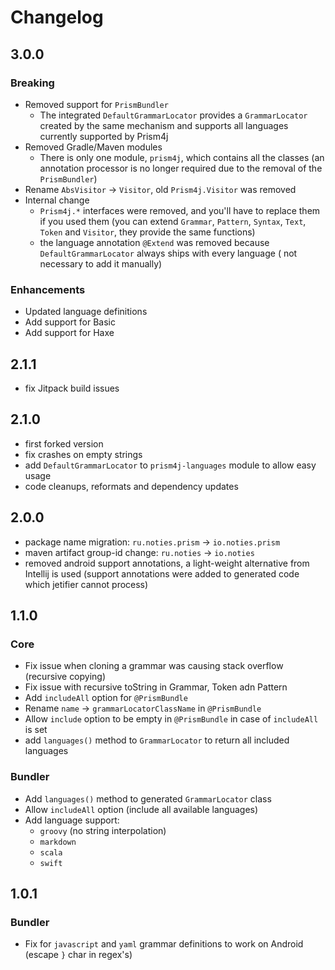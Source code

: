 # Changelog

## 3.0.0

### Breaking

* Removed support for `PrismBundler`
    * The integrated `DefaultGrammarLocator` provides a `GrammarLocator` created by the same mechanism and supports all
      languages currently supported by Prism4j
* Removed Gradle/Maven modules
    * There is only one module, `prism4j`, which contains all the classes (an annotation processor is no longer required
      due to the removal of the `PrismBundler`)
* Rename `AbsVisitor` -> `Visitor`, old `Prism4j.Visitor` was removed
* Internal change
    * `Prism4j.*` interfaces were removed, and you'll have to replace them if you used them
      (you can extend `Grammar`, `Pattern`, `Syntax`, `Text`, `Token` and `Visitor`, they provide the same functions)
    * the language annotation `@Extend` was removed because `DefaultGrammarLocator` always ships with every language (
      not necessary to add it manually)

### Enhancements

* Updated language definitions
* Add support for Basic
* Add support for Haxe

## 2.1.1

* fix Jitpack build issues

## 2.1.0

* first forked version
* fix crashes on empty strings
* add `DefaultGrammarLocator` to `prism4j-languages` module to allow easy usage
* code cleanups, reformats and dependency updates

## 2.0.0

* package name migration: `ru.noties.prism` -> `io.noties.prism`
* maven artifact group-id change: `ru.noties` -> `io.noties`
* removed android support annotations, a light-weight alternative from Intellij is used (support annotations were added
  to generated code which jetifier cannot process)

## 1.1.0

### Core

* Fix issue when cloning a grammar was causing stack overflow (recursive copying)
* Fix issue with recursive toString in Grammar, Token adn Pattern
* Add `includeAll` option for `@PrismBundle`
* Rename `name` -> `grammarLocatorClassName` in `@PrismBundle`
* Allow `include` option to be empty in `@PrismBundle` in case of `includeAll` is set
* add `languages()` method to `GrammarLocator` to return all included languages

### Bundler

* Add `languages()` method to generated `GrammarLocator` class
* Allow `includeAll` option (include all available languages)
* Add language support:
    * `groovy` (no string interpolation)
    * `markdown`
    * `scala`
    * `swift`

## 1.0.1

### Bundler

* Fix for `javascript` and `yaml` grammar definitions to work on Android (escape `}` char in regex's)
